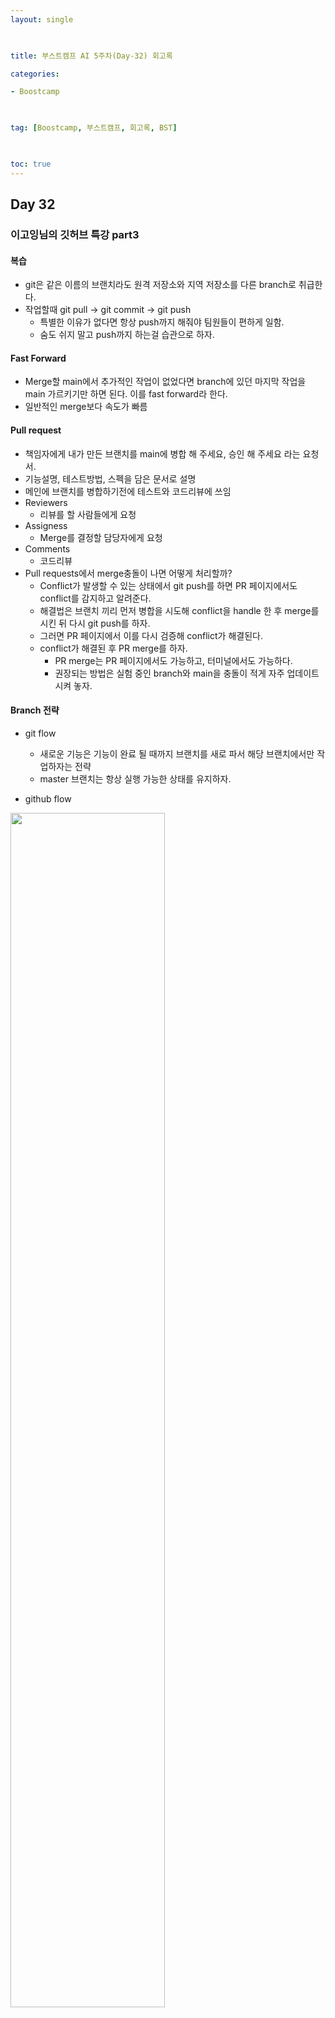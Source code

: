 ```yaml
---
layout: single

  

title: 부스트캠프 AI 5주차(Day-32) 회고록

categories:

- Boostcamp

  

tag: [Boostcamp, 부스트캠프, 회고록, BST]

  

toc: true
---
```


## Day 32

### 이고잉님의 깃허브 특강 part3
#### 복습
+ git은 같은 이름의 브랜치라도 원격 저장소와 지역 저장소를 다른 branch로 취급한다.
+ 작업할때 git pull -> git commit -> git push
  + 특별한 이유가 없다면 항상 push까지 해줘야 팀원들이 편하게 일함.
  + 숨도 쉬지 말고 push까지 하는걸 습관으로 하자.


#### Fast Forward
+ Merge할 main에서 추가적인 작업이 없었다면 branch에 있던 마지막 작업을 main 가르키기만 하면 된다. 이를 fast forward라 한다.
+ 일반적인 merge보다 속도가 빠름
  
#### Pull request
+ 책임자에게 내가 만든 브랜치를 main에 병합 해 주세요, 승인 해 주세요 라는 요청서.
+ 기능설명, 테스트방법, 스펙을 담은 문서로 설명
+ 메인에 브랜치를 병합하기전에 테스트와 코드리뷰에 쓰임
+ Reviewers
  + 리뷰를 할 사람들에게 요청
+ Assigness
  + Merge를 결정할 담당자에게 요청
+ Comments
  + 코드리뷰
+ Pull requests에서 merge충돌이 나면 어떻게 처리할까?
  + Conflict가 발생할 수 있는 상태에서 git push를 하면 PR 페이지에서도 conflict를 감지하고 알려준다.
  + 해결법은 브랜치 끼리 먼저 병합을 시도해 conflict을 handle 한 후 merge를 시킨 뒤 다시 git push를 하자.
  + 그러면 PR 페이지에서 이를 다시 검증해 conflict가 해결된다.
  + conflict가 해결된 후 PR merge를 하자.
    + PR merge는 PR 페이지에서도 가능하고, 터미널에서도 가능하다.
    + 권장되는 방법은 실험 중인 branch와 main을 충돌이 적게 자주 업데이트 시켜 놓자.
  
#### Branch 전략
+ git flow
  + 새로운 기능은 기능이 완료 될 때까지 브랜치를 새로 파서 해당 브랜치에서만 작업하자는 전략
  + master 브랜치는 항상 실행 가능한 상태를 유지하자.

+ github flow
  
<img width="70%" src="https://user-images.githubusercontent.com/94548914/196868475-4d3b5b4f-312d-40c7-ac10-e7cff2b73b38.png">

  + master
    + 제품으로 출시될 수 있는 브랜치
  + develop
    + 다음 출시 버전을 개발하는 브랜치
  + featrue braches
    + 기능을 개발하는 브랜치
  + release braches
    + 출시를 위해 필요한 작업만하고 다른 일은 안함.
    + 출시를 위한 braches에서 출시 버전외의 다른 기능을 개발하면 출시할 때 해당 버전 외의 다른 기능 부분이 작업 중이면 출시를 못하게됨.
  + hotfixes
    + 출시 버전에서 발생한 버그를 수정 하는 브랜치
  + tag
    + 커밋에 이름을 붙인다.
    + Brache와 HEAD는 매우 동적이라 정적인 reference가 필요.
    + 3대 reference중 하나

#### Cherry pick
+ 3 way merge를 활용한 획기적인 방법
  
<img width="90%" alt="image" src="https://user-images.githubusercontent.com/94548914/197166035-21604574-f51e-4209-8a61-9d97e4ddac3d.png">

#### Branch hell → rebase로 해결하자
+ merge: 진실이지만 복잡하다.

<img width="90%" alt="merge" src="https://user-images.githubusercontent.com/94548914/197172149-e2f19de1-e4ee-4021-92e9-87a443d3e114.png">



+ rebase: 단순하지만 엄밀히 말하면 거짓말이다.
  + Cherry pick을 통해 브랜치를 flatten 시킨 후 base가 하나였던거 처럼 된다.

<img width="90%" alt="step2" src="https://user-images.githubusercontent.com/94548914/197170947-86bed9c0-25ab-4f45-a3b0-b0c83d405396.png">

<img width="90%" alt="step1" src="https://user-images.githubusercontent.com/94548914/197170957-bbf4e05d-e803-48fa-8553-7d3230d4e9a4.png">

<img width="90%" alt="step3" src="https://user-images.githubusercontent.com/94548914/197171365-f7f732f6-1008-4737-be2b-7cff22a32042.png">



#### Revert
+ 깃의 특성상 과거에 잘못된 커밋을 직접 수정할 수 없음.
  + 잘못된 부분을 수정한 후 새로 커밋을 한다는 개념으로 수정한다.
+ 이미 배포한 걸 취소
+ 3 way merge